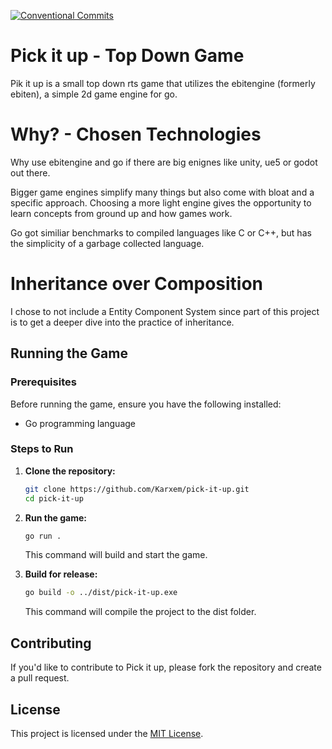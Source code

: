[![Conventional Commits](https://github.com/Karxem/pick-it-up/actions/workflows/commit-lint.yml/badge.svg?branch=main)](https://github.com/Karxem/pick-it-up/actions/workflows/commit-lint.yml)
# Pick it up - Top Down Game

Pik it up is a small top down rts game that utilizes the ebitengine (formerly ebiten), a simple 2d game engine for go.

# Why? - Chosen Technologies

Why use ebitengine and go if there are big enignes like unity, ue5 or godot out there.

Bigger game engines simplify many things but also come with bloat and a specific approach.
Choosing a more light engine gives the opportunity to learn concepts from ground up and how games work.

Go got similiar benchmarks to compiled languages like C or C++, but has the simplicity of a garbage collected language.

# Inheritance over Composition
I chose to not include a Entity Component System since part of this project is to get a deeper dive into the practice of inheritance.

## Running the Game

### Prerequisites

Before running the game, ensure you have the following installed:

- Go programming language

### Steps to Run

1. **Clone the repository:**

   ```bash
   git clone https://github.com/Karxem/pick-it-up.git
   cd pick-it-up
   ```

2. **Run the game:**

   ```bash
   go run .
   ```

   This command will build and start the game.

3. **Build for release:**

   ```bash
   go build -o ../dist/pick-it-up.exe
   ```

   This command will compile the project to the dist folder.

## Contributing

If you'd like to contribute to Pick it up, please fork the repository and create a pull request. 

## License

This project is licensed under the [MIT License](LICENSE).